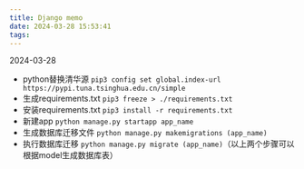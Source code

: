 ```yaml
---
title: Django memo
date: 2024-03-28 15:53:41
tags:
---
```

2024-03-28
- python替换清华源 `pip3 config set global.index-url https://pypi.tuna.tsinghua.edu.cn/simple`
- 生成requirements.txt `pip3 freeze > ./requirements.txt`
- 安装requirements.txt `pip3 install -r requirements.txt`
- 新建app `python manage.py startapp app_name`
- 生成数据库迁移文件 `python manage.py makemigrations (app_name)`
- 执行数据库迁移 `python manage.py migrate (app_name)`（以上两个步骤可以根据model生成数据库表）
